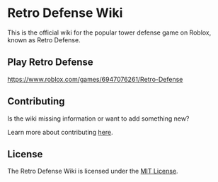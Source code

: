 # Retro Defense Wiki

This is the official wiki for the popular tower defense game on Roblox, known as Retro Defense.

## Play Retro Defense
https://www.roblox.com/games/6947076261/Retro-Defense

## Contributing
Is the wiki missing information or want to add something new?

Learn more about contributing [here](https://github.com/RetroDefense/wiki/blob/main/CONTRIBUTING.md).

## License
The Retro Defense Wiki is licensed under the [MIT License](https://github.com/RetroDefense/wiki/blob/main/LICENSE).